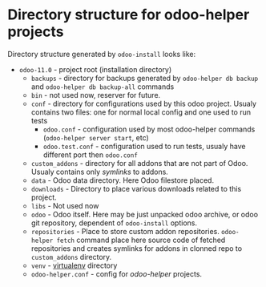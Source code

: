 # Directory structure for odoo-helper projects

Directory structure generated by `odoo-install` looks like:

- `odoo-11.0` - project root (installation directory)
    - `backups` - directory for backups generated by `odoo-helper db backup` and `odoo-helper db backup-all` commands
    - `bin` - not used now, reserver for future.
    - `conf` - directory for configurations used by this odoo project. Usualy contains two files: one for normal local config and one used to run tests
        - `odoo.conf` - configuration used by most odoo-helper commands (`odoo-helper server start`, etc)
        - `odoo.test.conf` - configuration used to run tests, usualy have different port then `odoo.conf`
    - `custom_addons` - directory for all addons that are not part of Odoo. Usualy contains only *symlinks* to addons.
    - `data` - Odoo data directory. Here Odoo filestore placed.
    - `downloads` - Directory to place various downloads related to this project.
    - `libs` - Not used now
    - `odoo` - Odoo itself. Here may be just unpacked odoo archive, or odoo git repository, dependent of `odoo-install` options.
    - `repositories` - Place to store custom addon repositories.
      `odoo-helper fetch` command place here source code of fetched repositories and creates symlinks for addons in clonned repo to `custom_addons` directory.
    - `venv` - [virtualenv](https://virtualenv.pypa.io/en/stable/) directory
    - `odoo-helper.conf` - config for *odoo-helper* projects.

